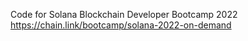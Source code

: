 Code for Solana Blockchain Developer Bootcamp 2022 https://chain.link/bootcamp/solana-2022-on-demand